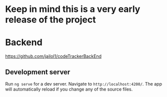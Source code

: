 # Keep in mind this is a very early release of the project

# Backend

https://github.com/jailol1/codeTrackerBackEnd

## Development server

Run `ng serve` for a dev server. Navigate to `http://localhost:4200/`. The app will automatically reload if you change any of the source files.
